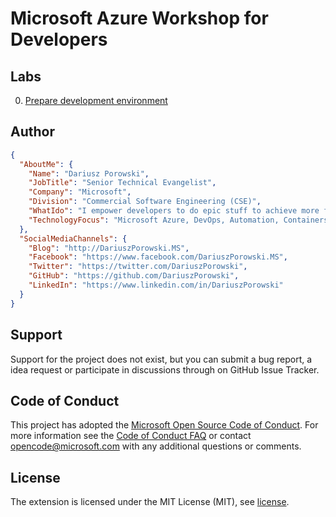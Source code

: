 # Microsoft Azure Workshop for Developers


## Labs
0. [Prepare development environment](00-PrepEnv/README.md)

## Author
```json
{
  "AboutMe": {
    "Name": "Dariusz Porowski",
    "JobTitle": "Senior Technical Evangelist",
    "Company": "Microsoft",
    "Division": "Commercial Software Engineering (CSE)",
    "WhatIdo": "I empower developers to do epic stuff to achieve more for their companies",
    "TechnologyFocus": "Microsoft Azure, DevOps, Automation, Containers, Serverless, and more..."
  },
  "SocialMediaChannels": {
    "Blog": "http://DariuszPorowski.MS",
    "Facebook": "https://www.facebook.com/DariuszPorowski.MS",
    "Twitter": "https://twitter.com/DariuszPorowski",
    "GitHub": "https://github.com/DariuszPorowski",
    "LinkedIn": "https://www.linkedin.com/in/DariuszPorowski"
  }
}
```

## Support
Support for the project does not exist, but you can submit a bug report, a idea request or participate in discussions through on GitHub Issue Tracker.

## Code of Conduct
This project has adopted the [Microsoft Open Source Code of Conduct](https://opensource.microsoft.com/codeofconduct/). For more information see the [Code of Conduct FAQ](https://opensource.microsoft.com/codeofconduct/faq/) or contact [opencode@microsoft.com](mailto:opencode@microsoft.com) with any additional questions or comments.

## License
The extension is licensed under the MIT License (MIT), see [license](LICENSE).